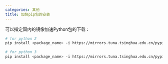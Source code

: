 ```yaml
---
categories: 其他
title: 加快pip包的安装
---
```


可以指定国内的镜像加速Python包的下载：

```bash
# for python 2
pip install <package_name> -i https://mirrors.tuna.tsinghua.edu.cn/pypi/web/simple/

# for python 3
pip install <package_name> -i https://mirrors.tuna.tsinghua.edu.cn/pypi/web/simple/
```

